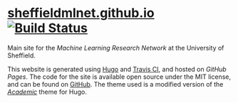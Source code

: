 # [sheffieldmlnet.github.io](https://sheffieldmlnet.github.io) [![Build Status](https://travis-ci.org/SheffieldMLNet/sheffieldmlnet.github.io.svg?branch=source)](https://travis-ci.org/SheffieldMLNet/sheffieldmlnet.github.io)
Main site for the _Machine Learning Research Network_ at the University of Sheffield.

This website is generated using [Hugo](https://gohugo.io) and [Travis CI](https://travis-ci.org/SheffieldMLNet/sheffieldmlnet.github.io), and hosted on _GitHub Pages_. The code for the site is available open source under the MIT license, and can be found on [GitHub](https://github.com/SheffieldMLNet/sheffieldmlnet.github.io). The theme used is a modified version of the [_Academic_](https://github.com/gcushen/hugo-academic) theme for Hugo.
